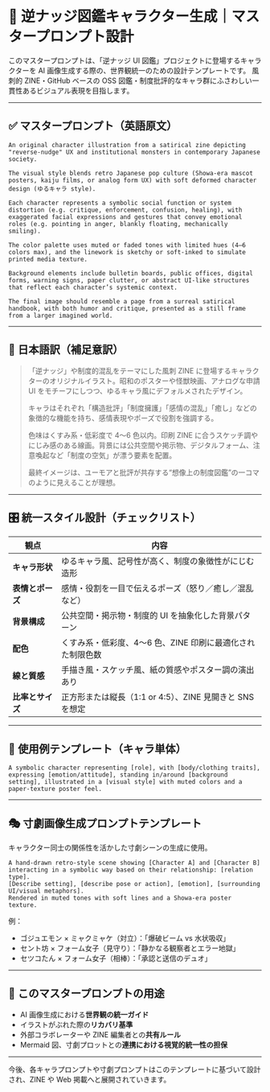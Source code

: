 # 🎨 逆ナッジ図鑑キャラクター生成｜マスタープロンプト設計

このマスタープロンプトは、「逆ナッジ UI 図鑑」プロジェクトに登場するキャラクターを AI 画像生成する際の、世界観統一のための設計テンプレートです。
風刺的 ZINE・GitHub ベースの OSS 図鑑・制度批評的なキャラ群にふさわしい一貫性あるビジュアル表現を目指します。

---

## ✅ マスタープロンプト（英語原文）

```text
An original character illustration from a satirical zine depicting "reverse-nudge" UX and institutional monsters in contemporary Japanese society.

The visual style blends retro Japanese pop culture (Showa-era mascot posters, kaiju films, or analog form UX) with soft deformed character design (ゆるキャラ style).

Each character represents a symbolic social function or system distortion (e.g. critique, enforcement, confusion, healing), with exaggerated facial expressions and gestures that convey emotional roles (e.g. pointing in anger, blankly floating, mechanically smiling).

The color palette uses muted or faded tones with limited hues (4–6 colors max), and the linework is sketchy or soft-inked to simulate printed media texture.

Background elements include bulletin boards, public offices, digital forms, warning signs, paper clutter, or abstract UI-like structures that reflect each character’s systemic context.

The final image should resemble a page from a surreal satirical handbook, with both humor and critique, presented as a still frame from a larger imagined world.
```

---

## 🧾 日本語訳（補足意訳）

> 「逆ナッジ」や制度的混乱をテーマにした風刺 ZINE に登場するキャラクターのオリジナルイラスト。昭和のポスターや怪獣映画、アナログな申請 UI をモチーフにしつつ、ゆるキャラ風にデフォルメされたデザイン。
>
> キャラはそれぞれ「構造批評」「制度擁護」「感情の混乱」「癒し」などの象徴的な機能を持ち、感情表現やポーズで役割を強調する。
>
> 色味はくすみ系・低彩度で 4〜6 色以内。印刷 ZINE に合うスケッチ調やにじみ感のある線画。背景には公共空間や掲示物、デジタルフォーム、注意喚起など「制度の空気」が漂う要素を配置。
>
> 最終イメージは、ユーモアと批評が共存する“想像上の制度図鑑”の一コマのように見えることが理想。

---

## 🎛 統一スタイル設計（チェックリスト）

| 観点             | 内容                                                       |
| ---------------- | ---------------------------------------------------------- |
| **キャラ形状**   | ゆるキャラ風、記号性が高く、制度の象徴性がにじむ造形       |
| **表情とポーズ** | 感情・役割を一目で伝えるポーズ（怒り／癒し／混乱など）     |
| **背景構成**     | 公共空間・掲示物・制度的 UI を抽象化した背景パターン       |
| **配色**         | くすみ系・低彩度、4〜6 色、ZINE 印刷に最適化された制限色数 |
| **線と質感**     | 手描き風・スケッチ風、紙の質感やポスター調の演出あり       |
| **比率とサイズ** | 正方形または縦長（1:1 or 4:5）、ZINE 見開きと SNS を想定   |

---

## 🔧 使用例テンプレート（キャラ単体）

```text
A symbolic character representing [role], with [body/clothing traits], expressing [emotion/attitude], standing in/around [background setting], illustrated in a [visual style] with muted colors and a paper-texture poster feel.
```

---

## 🎭 寸劇画像生成プロンプトテンプレート

キャラクター同士の関係性を活かした寸劇シーンの生成に使用。

```text
A hand-drawn retro-style scene showing [Character A] and [Character B] interacting in a symbolic way based on their relationship: [relation type].
[Describe setting], [describe pose or action], [emotion], [surrounding UI/visual metaphors].
Rendered in muted tones with soft lines and a Showa-era poster texture.
```

例：

- ゴジュエモン × ミャクミャケ（対立）：「爆破ビーム vs 水状吸収」
- セント坊 × フォーム女子（見守り）：「静かなる観察者とエラー地獄」
- セツコたん × フォーム女子（相棒）：「承認と送信のデュオ」

---

## 🧭 このマスタープロンプトの用途

- AI 画像生成における**世界観の統一ガイド**
- イラストがぶれた際の**リカバリ基準**
- 外部コラボレーターや ZINE 編集者との**共有ルール**
- Mermaid 図、寸劇プロットとの**連携における視覚的統一性の担保**

---

今後、各キャラプロンプトや寸劇プロンプトはこのテンプレートに基づいて設計され、ZINE や Web 掲載へと展開されていきます。
